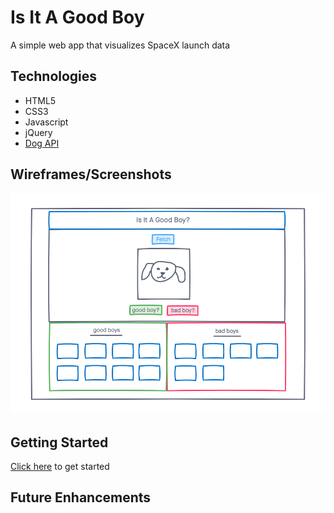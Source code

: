 # Is It A Good Boy

A simple web app that visualizes SpaceX launch data

## Technologies
- HTML5
- CSS3
- Javascript
- jQuery
- [Dog API](https://dog.ceo/dog-api/documentation/)


## Wireframes/Screenshots
![wireframe](./imgs/wireframe.png)


## Getting Started
[Click here](#) to get started

## Future Enhancements

